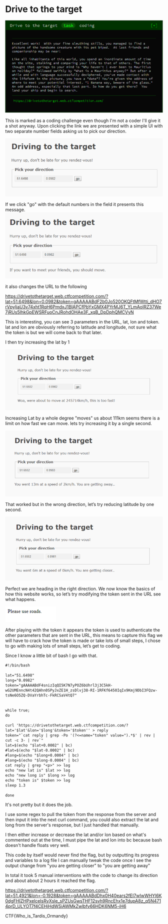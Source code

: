 # Drive to the target
![](Heading.PNG)


This is marked as a coding challenge even though I'm not a coder I'll give it a shot anyway.
Upon clicking the link we are presented with a simple UI with two separate number fields asking us to pick our direction.


![](StartingPoint.PNG)

If we click "go" with the default numbers in the field it presents this message.
![](shouldmove.PNG)

it also changes the URL to the following

https://drivetothetarget.web.ctfcompetition.com/?lat=51.6498&lon=0.0982&token=gAAAAABdF2b0Jo520OKQFtMfWtti_dHO7rVpyljaU3v74xht1RqH6PmdxJ1BIAPCfPbYxGMX4PYrMJ6T_YLmAoIRZ37We7jRUs5IhkGpEWSRFuoCnJRohdOHAe3F_xqB_DpDphQMCVyN

This is interesting, you can see 3 parameters in the URL, lat, lon and token.
lat and lon are obviously referring to latitude and longitude, not sure what the token is but we will come back to that later.

I then try increasing the lat by 1

![](Sonic.PNG)

Increasing Lat by a whole degree "moves" us about 111km seems there is a limit on how fast we can move.
lets try increasing it by a single second.

![](away.PNG)

That worked but in the wrong direction, let’s try reducing latitude by one second.

![](closer.PNG)

Perfect we are heading in the right direction.
We now know the basics of how this website works, so let’s try modifying the token sent in the URL see what happens.

![](PleaseUseRoads.PNG)

After playing with the token it appears the token is used to authenticate the other parameters that are sent in the URL, this means to capture this flag we will have to crack how the token is made or take lots of small steps, I chose to go with making lots of small steps, let’s get to coding.

Since I know a little bit of bash I go with that.
```
#!/bin/bash

lat="51.6498"
long="0.0982"
token="gAAAAABdF4snizIqQI5K7N7yPOZ6bUhrl3j3C5kH-wG2UMEnncN4t42QAhn0SPyJxZE1H_zsDlvj38-RI-1RFKf6450IqIx9Kmj9DbI3FQzw-tsNe6O5ZQ-DVaYrbhTc-FkRCSaV4tQ7"


while true; 
do
	
curl 'https://drivetothetarget.web.ctfcompetition.com/?lat='$lat'&lon='$long'&token='$token'' > reply 
token="`cat reply | grep -Po '(?<=name="token" value=").*$' | rev | cut -c 3- | rev`"
lat=$(echo "$lat+0.0002" | bc)
#lat=$(echo "$lat-0.0002" | bc)
#long=$(echo "$long+0.0004" | bc)
#long=$(echo "$long-0.0004" | bc)
cat reply | grep "<p>" >> log
echo "new lat is" $lat >> log
echo "new long is" $long >> log
echo "token is" $token >> log
sleep 1.3

done
```
It's not pretty but it does the job.

I use some regex to pull the token from the response from the server and then input it into the next curl command, you could also extract the lat and long from the server's response, but I just handled that manually.

I then either increase or decrease the lat and/or lon based on what's commented out at the time, I must pipe the lat and lon into bc because bash doesn't handle floats very well.

This code by itself would never find the flag, but by outputting its progress and variables to a log file I can manually tweak the code once I see the output change from "you are getting closer" to "you are getting away"

In total it took 5 manual interventions with the code to change its direction and about about 2 hours it reached the flag. 

https://drivetothetarget.web.ctfcompetition.com/?lat=51.4921&lon=-0.1928&token=gAAAAABdDhx0H40ears2fEI7wIwWHYl6K0dgFHIZHPxelceIsRyXsle_sPZUsGwsTHF12svh9RncEhx1e7dupA8z_q5N4714prD_ULYOT7f4CEHiHdWSiAWMkZwlbfv66HDK6NM5-iH6

CTF{Who_is_Tardis_Ormandy}





